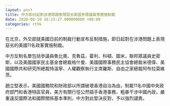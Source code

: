 ```yaml
---
layout: post
title: 中方即日起對涉港問題表現惡劣美國參眾議員等實施制裁
date: 2020-08-10 16:23:27.000000000 +08:00
categories: rthk
---
```


在北京，外交部就美國日前的制裁行動宣布反制措施，即日起對在涉港問題上表現惡劣的美國11名政客實施制裁。

中方反制名單包括參議員魯比奧、克魯茲，霍利、科頓、圖米，聯邦眾議員史密斯，以及美國國家民主基金會總裁格什曼、美國國際事務民主協會總裁米德偉、美國國際共和研究所總裁特溫寧、人權觀察執行主席羅斯、自由之家總裁阿布拉莫維茨。

趙立堅表示，美國國務院和財政部以所謂破壞香港自治為由，制裁11名中國中央政府部門和香港特區官員，美方有關行徑公然插手香港事務，粗暴干涉中國內政，嚴重違反國際法和國際關係基本準則，中方對此堅決反對，予以強烈譴責。
